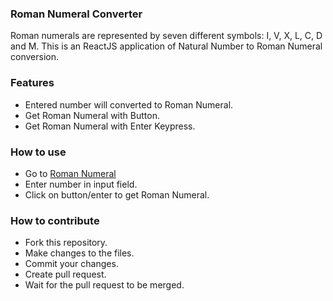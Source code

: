 ### Roman Numeral Converter
Roman numerals are represented by seven different symbols: I, V, X, L, C, D and M. This is an ReactJS application of Natural Number to Roman Numeral conversion.

### Features
- Entered number will converted to Roman Numeral.
- Get Roman Numeral with Button.
- Get Roman Numeral with Enter Keypress.

### How to use
- Go to [Roman Numeral](https://romannumeral.netlify.app)
- Enter number in input field.
- Click on button/enter to get Roman Numeral.


### How to contribute
- Fork this repository.
- Make changes to the files.
- Commit your changes.
- Create pull request.
- Wait for the pull request to be merged.



